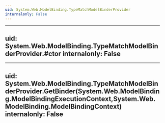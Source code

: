 ```yaml
---
uid: System.Web.ModelBinding.TypeMatchModelBinderProvider
internalonly: False
---
```


---
uid: System.Web.ModelBinding.TypeMatchModelBinderProvider.#ctor
internalonly: False
---

---
uid: System.Web.ModelBinding.TypeMatchModelBinderProvider.GetBinder(System.Web.ModelBinding.ModelBindingExecutionContext,System.Web.ModelBinding.ModelBindingContext)
internalonly: False
---
